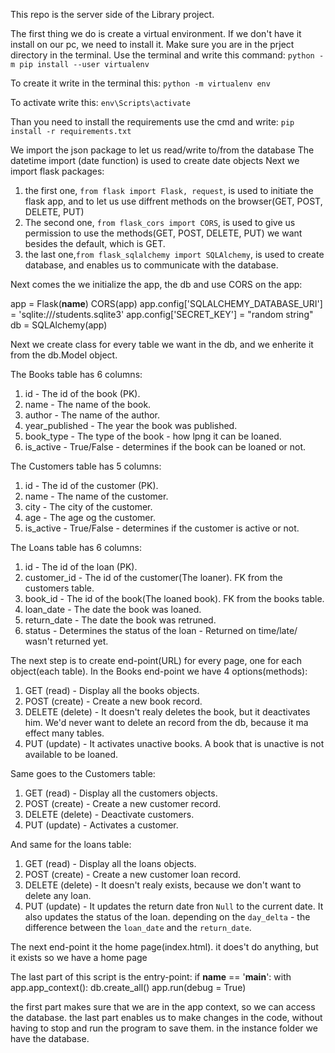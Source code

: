 This repo is the server side of the Library project.

The first thing we do is create a virtual environment.
If we don't have it install on our pc, we need to install it.
Make sure you are in the prject directory in the terminal.
Use the terminal and write this command:
`python -m pip install --user virtualenv `

To create it write in the terminal this:
`python -m virtualenv env`

To activate write this:
`env\Scripts\activate`

Than you need to install the requirements
use the cmd and write:
`pip install -r requirements.txt`

We import the json package to let us read/write to/from the database
The datetime import (date function) is used to create date objects
Next we import flask packages:
1. the first one, `from flask import Flask, request`,
 is used to initiate the flask app,
 and to let us use diffrent methods on the browser(GET, POST, DELETE, PUT)
2. The second one, `from flask_cors import CORS`, is used to 
give us permission to use the methods(GET, POST, DELETE, PUT) we want besides the default, which is GET.
3. the last one,`from flask_sqlalchemy import SQLAlchemy`, is used to create database,
 and enables us to communicate with the database.


Next comes the we initialize the app, the db and use CORS on the app:

app = Flask(__name__)
CORS(app)
app.config['SQLALCHEMY_DATABASE_URI'] = 'sqlite:///students.sqlite3'
app.config['SECRET_KEY'] = "random string"
db = SQLAlchemy(app)


Next we create class for every table we want in the db, and we enherite it from the db.Model object.

The Books table has 6 columns:
1. id - The id of the book (PK).
2. name - The name of the book.
3. author - The name of the author.
4. year_published - The year the book was published.
5. book_type - The type of the book - how lpng it can be loaned.
6. is_active - True/False - determines if the book can be loaned or not.

The Customers table has 5 columns:
1. id - The id of the customer (PK).
2. name - The name of the customer.
3. city - The city of the customer.
4. age - The age og the customer.
5. is_active - True/False - determines if the customer is active or not.

The Loans table has 6 columns:
1. id - The id of the loan (PK).
2. customer_id - The id of the customer(The loaner). FK from the customers table.
3. book_id - The id of the book(The loaned book). FK from the books table.
4. loan_date - The date the book was loaned.
5. return_date - The date the book was retruned.
6. status - Determines the status of the loan - Returned on time/late/ wasn't returned yet.

The next step is to create end-point(URL) for every page, one for each object(each table).
In the Books end-point we have 4 options(methods):
1. GET (read) - Display all the books objects.
2. POST (create) - Create a new book record.
3. DELETE (delete) - It doesn't realy deletes the book, but it deactivates him. We'd never want to delete an record from the db, because it ma effect many tables.
4. PUT (update) - It activates unactive books.
A book that is unactive is not available to be loaned.

Same goes to the Customers table:
1. GET (read) - Display all the customers objects.
2. POST (create) - Create a new customer record.
3. DELETE (delete) - Deactivate customers.
4. PUT (update) - Activates a customer.

And same for the loans table:
1. GET (read) - Display all the loans objects.
2. POST (create) - Create a new customer loan record. 
3. DELETE (delete) - It doesn't realy exists, because we don't want to delete any loan.
4. PUT (update) - It updates the return date fron `Null` to the current date.
It also updates the status of the loan. depending on the `day_delta` - the difference between the `loan_date` and the `return_date`. 


The next end-point it the home page(index.html).
it does't do anything, but it exists so we have a home page


The last part of this script is the entry-point:
if __name__ == '__main__':
    with app.app_context():
        db.create_all()
    app.run(debug = True)

the first part makes sure that we are in the app context,
so we can access the database.
the last part enables us to make changes in the code,
without having to stop and run the program to save them.
in the instance folder we have the database.
